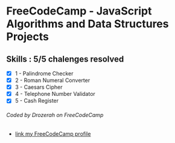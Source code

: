 # FreeCodeCamp - JavaScript Algorithms and Data Structures Projects

## Skills : 5/5 chalenges resolved 

- [x] 1 - Palindrome Checker
- [x] 2 - Roman Numeral Converter
- [x] 3 - Caesars Cipher
- [X] 4 - Telephone Number Validator
- [x] 5 - Cash Register

###### Coded by Drozerah on FreeCodeCamp

* [link my FreeCodeCamp profile](https://www.freecodecamp.org/drozerah)